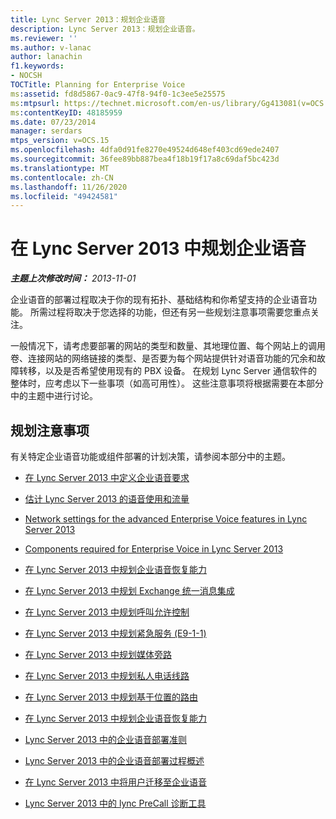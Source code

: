 ```yaml
---
title: Lync Server 2013：规划企业语音
description: Lync Server 2013：规划企业语音。
ms.reviewer: ''
ms.author: v-lanac
author: lanachin
f1.keywords:
- NOCSH
TOCTitle: Planning for Enterprise Voice
ms:assetid: fd8d5867-0ac9-47f8-94f0-1c3ee5e25575
ms:mtpsurl: https://technet.microsoft.com/en-us/library/Gg413081(v=OCS.15)
ms:contentKeyID: 48185959
ms.date: 07/23/2014
manager: serdars
mtps_version: v=OCS.15
ms.openlocfilehash: 4dfa0d91fe8270e49524d648ef403cd69ede2407
ms.sourcegitcommit: 36fee89bb887bea4f18b19f17a8c69daf5bc423d
ms.translationtype: MT
ms.contentlocale: zh-CN
ms.lasthandoff: 11/26/2020
ms.locfileid: "49424581"
---
```

# <a name="planning-for-enterprise-voice-in-lync-server-2013"></a>在 Lync Server 2013 中规划企业语音

<div data-xmlns="http://www.w3.org/1999/xhtml">

<div class="topic" data-xmlns="http://www.w3.org/1999/xhtml" data-msxsl="urn:schemas-microsoft-com:xslt" data-cs="https://msdn.microsoft.com/">

<div data-asp="https://msdn2.microsoft.com/asp">



</div>

<div id="mainSection">

<div id="mainBody">

<span> </span>

_**主题上次修改时间：** 2013-11-01_

企业语音的部署过程取决于你的现有拓扑、基础结构和你希望支持的企业语音功能。 所需过程将取决于您选择的功能，但还有另一些规划注意事项需要您重点关注。

一般情况下，请考虑要部署的网站的类型和数量、其地理位置、每个网站上的调用卷、连接网站的网络链接的类型、是否要为每个网站提供针对语音功能的冗余和故障转移，以及是否希望使用现有的 PBX 设备。 在规划 Lync Server 通信软件的整体时，应考虑以下一些事项（如高可用性）。 这些注意事项将根据需要在本部分中的主题中进行讨论。

<div>

## <a name="planning-considerations"></a>规划注意事项

有关特定企业语音功能或组件部署的计划决策，请参阅本部分中的主题。

  - [在 Lync Server 2013 中定义企业语音要求](lync-server-2013-defining-your-requirements-for-enterprise-voice.md)

  - [估计 Lync Server 2013 的语音使用和流量](lync-server-2013-estimating-voice-usage-and-traffic.md)

  - [Network settings for the advanced Enterprise Voice features in Lync Server 2013](lync-server-2013-network-settings-for-the-advanced-enterprise-voice-features.md)

  - [Components required for Enterprise Voice in Lync Server 2013](lync-server-2013-components-required-for-enterprise-voice.md)

  - [在 Lync Server 2013 中规划企业语音恢复能力](lync-server-2013-planning-for-enterprise-voice-resiliency.md)

  - [在 Lync Server 2013 中规划 Exchange 统一消息集成](lync-server-2013-planning-for-exchange-unified-messaging-integration.md)

  - [在 Lync Server 2013 中规划呼叫允许控制](lync-server-2013-planning-for-call-admission-control.md)

  - [在 Lync Server 2013 中规划紧急服务 (E9-1-1)](lync-server-2013-planning-for-emergency-services-e9-1-1.md)

  - [在 Lync Server 2013 中规划媒体旁路](lync-server-2013-planning-for-media-bypass.md)

  - [在 Lync Server 2013 中规划私人电话线路](lync-server-2013-planning-for-private-telephone-lines.md)

  - [在 Lync Server 2013 中规划基于位置的路由](lync-server-2013-planning-for-location-based-routing.md)

  - [在 Lync Server 2013 中规划企业语音恢复能力](lync-server-2013-planning-for-enterprise-voice-resiliency.md)

  - [Lync Server 2013 中的企业语音部署准则](lync-server-2013-deployment-guidelines-for-enterprise-voice.md)

  - [Lync Server 2013 中的企业语音部署过程概述](lync-server-2013-deployment-process-overview-for-enterprise-voice.md)

  - [在 Lync Server 2013 中将用户迁移至企业语音](lync-server-2013-moving-users-to-enterprise-voice.md)

  - [Lync Server 2013 中的 lync PreCall 诊断工具](lync-server-2013-lync-precall-diagnostics-tool.md)

</div>

</div>

<span> </span>

</div>

</div>

</div>

